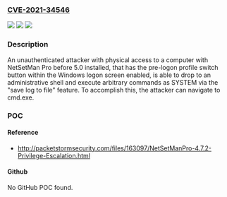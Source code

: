 ### [CVE-2021-34546](https://cve.mitre.org/cgi-bin/cvename.cgi?name=CVE-2021-34546)
![](https://img.shields.io/static/v1?label=Product&message=n%2Fa&color=blue)
![](https://img.shields.io/static/v1?label=Version&message=n%2Fa&color=blue)
![](https://img.shields.io/static/v1?label=Vulnerability&message=n%2Fa&color=brighgreen)

### Description

An unauthenticated attacker with physical access to a computer with NetSetMan Pro before 5.0 installed, that has the pre-logon profile switch button within the Windows logon screen enabled, is able to drop to an administrative shell and execute arbitrary commands as SYSTEM via the "save log to file" feature. To accomplish this, the attacker can navigate to cmd.exe.

### POC

#### Reference
- http://packetstormsecurity.com/files/163097/NetSetManPro-4.7.2-Privilege-Escalation.html

#### Github
No GitHub POC found.

